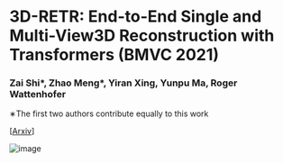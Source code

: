 # 3D-RETR: End-to-End Single and Multi-View3D Reconstruction with Transformers (BMVC 2021)


### **Zai Shi***, **Zhao Meng***, **Yiran Xing**, **Yunpu Ma**, **Roger Wattenhofer**   

∗The first two authors contribute equally to this work

[[Arxiv](https://arxiv.org/abs/2110.08861)]
 
![image](https://user-images.githubusercontent.com/14837467/137624930-96072863-a32b-431f-ab20-985ffd1e51f4.png)

